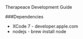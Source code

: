 Therapeace Development Guide

###Dependencies

 * XCode 7 - developer.apple.com
 * nodejs - brew install node
